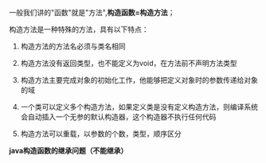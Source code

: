 一般我们讲的"函数"就是"方法",**构造函数=构造方法**；

构造方法是一种特殊的方法，具有以下特点：

1. 构造方法的方法名必须与类名相同

2. 构造方法没有返回类型，也不能定义为void，在方法前不声明方法类型

3. 构造方法主要完成对象的初始化工作，他能够把定义对象时的参数传递给对象的域

4. 一个类可以定义多个构造方法，如果定义类是没有定义构造方法，则编译系统会自动插入一个无参的默认构造器，这个构造器不执行任何代码

5. 构造方法可以重载，以参数的个数，类型，顺序区分

**java构造函数的继承问题（不能继承）**



